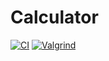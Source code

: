 # Calculator
[![CI](https://github.com/Bhuvana-295556/Calculator/actions/workflows/main.yml/badge.svg)](https://github.com/Bhuvana-295556/Calculator/actions/workflows/main.yml)
[![Valgrind](https://github.com/Bhuvana-295556/Calculator/actions/workflows/valgrind.yml/badge.svg)](https://github.com/Bhuvana-295556/Calculator/actions/workflows/valgrind.yml)

